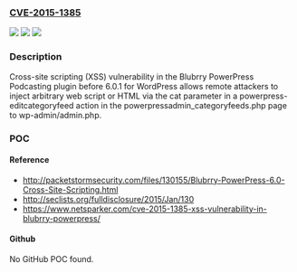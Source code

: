 ### [CVE-2015-1385](https://cve.mitre.org/cgi-bin/cvename.cgi?name=CVE-2015-1385)
![](https://img.shields.io/static/v1?label=Product&message=n%2Fa&color=blue)
![](https://img.shields.io/static/v1?label=Version&message=n%2Fa&color=blue)
![](https://img.shields.io/static/v1?label=Vulnerability&message=n%2Fa&color=brighgreen)

### Description

Cross-site scripting (XSS) vulnerability in the Blubrry PowerPress Podcasting plugin before 6.0.1 for WordPress allows remote attackers to inject arbitrary web script or HTML via the cat parameter in a powerpress-editcategoryfeed action in the powerpressadmin_categoryfeeds.php page to wp-admin/admin.php.

### POC

#### Reference
- http://packetstormsecurity.com/files/130155/Blubrry-PowerPress-6.0-Cross-Site-Scripting.html
- http://seclists.org/fulldisclosure/2015/Jan/130
- https://www.netsparker.com/cve-2015-1385-xss-vulnerability-in-blubrry-powerpress/

#### Github
No GitHub POC found.


